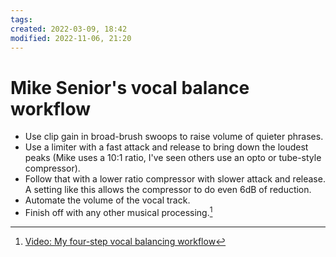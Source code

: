 ```yaml
---
tags: 
created: 2022-03-09, 18:42
modified: 2022-11-06, 21:20
---
```


# Mike Senior's vocal balance workflow
- Use clip gain in broad-brush swoops to raise volume of quieter phrases.
- Use a limiter with a fast attack and release to bring down the loudest peaks (Mike uses a 10:1 ratio, I've seen others use an opto or tube-style compressor).
- Follow that with a lower ratio compressor with slower attack and release. A setting like this allows the compressor to do even 6dB of reduction.
- Automate the volume of the vocal track.
- Finish off with any other musical processing.[^1]

[^1]: [Video: My four-step vocal balancing workflow](https://www.patreon.com/posts/52118834?utm_source=pocket_mylist)